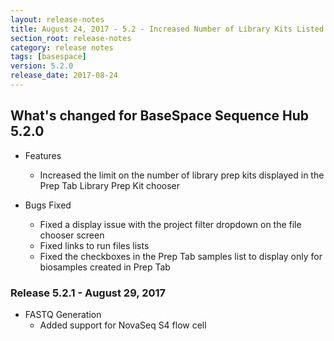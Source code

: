```yaml
---
layout: release-notes
title: August 24, 2017 - 5.2 - Increased Number of Library Kits Listed in the Library Prep Chooser
section_root: release-notes
category: release notes
tags: [basespace]
version: 5.2.0
release_date: 2017-08-24
---
```


## What's changed for BaseSpace Sequence Hub 5.2.0

- Features
	- Increased the limit on the number of library prep kits displayed in the Prep Tab Library Prep Kit chooser
	
- Bugs Fixed
	- Fixed a display issue with the project filter dropdown on the file chooser screen
	- Fixed links to run files lists
	- Fixed the checkboxes in the Prep Tab samples list to display only for biosamples created in Prep Tab

### Release 5.2.1 - August 29, 2017

- FASTQ Generation
	- Added support for NovaSeq S4 flow cell